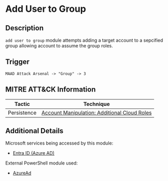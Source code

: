 # Add User to Group

## Description
`add user to group` module attempts adding a target account to a sepcified group allowing account to assume the group roles. 

## Trigger
```
MAAD Attack Arsenal -> "Group" -> 3
```

## MITRE ATT&CK Information

| Tactic         | Technique                                                                                                                                                                                                                                     |
| -------------- | --------------------------------------------------------------------------------------------------------------------------------------------------------------------------------------------------------------------------------------------- |
| Persistence | [Account Manipulation: Additional Cloud Roles](https://attack.mitre.org/techniques/T1098/003/)|

## Additional Details
Microsoft services being accessed by this module:

* [Entra ID (Azure AD)](https://www.microsoft.com/en-us/security/business/identity-access/microsoft-entra-id)

External PowerShell module used: 

* [AzureAd](https://www.powershellgallery.com/packages/AzureAD/)